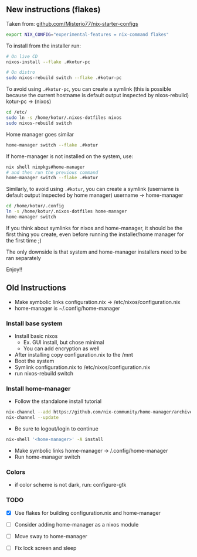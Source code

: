 ## New instructions (flakes)

Taken from: [github.com/Misterio77/nix-starter-configs](https://github.com/Misterio77/nix-starter-configs)

```sh
export NIX_CONFIG="experimental-features = nix-command flakes"
```

To install from the installer run:

```sh
# On live CD
nixos-install --flake .#kotur-pc

# On distro
sudo nixos-rebuild switch --flake .#kotur-pc
```

To avoid using `.#kotur-pc`, you can create a symlink
(this is possible because the current hostname is default output inspected by nixos-rebuild)
kotur-pc -> (nixos)

```sh
cd /etc/
sudo ln -s /home/kotur/.nixos-dotfiles nixos
sudo nixos-rebuild switch
```

Home manager goes similar

```sh
home-manager switch --flake .#kotur
```

If home-manager is not installed on the system, use:

```sh
nix shell nixpkgs#home-manager
# and then run the previous command
home-manager switch --flake .#kotur
```

Similarly, to avoid using `.#kotur`, you can create a symlink
(username is default output inspected by home manager) username -> home-manager

```sh
cd /home/kotur/.config
ln -s /home/kotur/.nixos-dotfiles home-manager
home-manager switch
```

If you think about symlinks for nixos and home-manager, it should be  the first thing you create,
even before running the installer/home manager for the first time ;)

The only downside is that system and home-manager installers need to be ran separately
 
Enjoy!!

## Old Instructions

* Make symbolic links configuration.nix -> /etc/nixos/configuration.nix
* home-manager is ~/.config/home-manager

### Install base system

* Install basic nixos
  * Ex. GUI install, but chose minimal
  * You can add encryption as well
* After installing copy configuration.nix to the /mnt
* Boot the system
* Symlink configuration.nix to /etc/nixos/configuration.nix
* run nixos-rebuild switch

### Install home-manager

* Follow the standalone install tutorial

```sh
nix-channel --add https://github.com/nix-community/home-manager/archive/release-23.11.tar.gz home-manager
nix-channel --update
```

* Be sure to logout/login to continue


```sh
nix-shell '<home-manager>' -A install
```

* Make symbolic links home-manager -> /.config/home-manager
* Run home-manager switch

### Colors

* if color scheme is not dark, run: configure-gtk

### TODO

* [x] Use flakes for building configuration.nix and home-manager
* [ ] Consider adding home-manager as a nixos module
* [ ] Move sway to home-manager
* [ ] Fix lock screen and sleep

